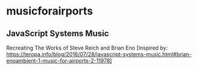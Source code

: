 # musicforairports
## JavaScript Systems Music
Recreating The Works of Steve Reich and Brian Eno [Inspired by: https://teropa.info/blog/2016/07/28/javascript-systems-music.html#brian-enoambient-1-music-for-airports-2-11978]
